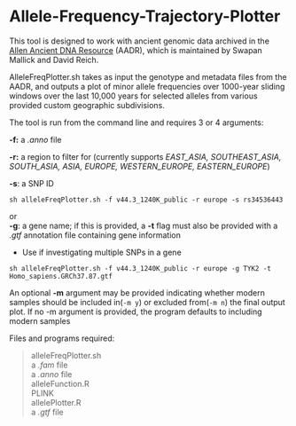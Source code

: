 # Allele-Frequency-Trajectory-Plotter

This tool is designed to work with ancient genomic data archived in the [Allen Ancient DNA Resource](https://reich.hms.harvard.edu/allen-ancient-dna-resource-aadr-downloadable-genotypes-present-day-and-ancient-dna-data) (AADR), which is maintained by Swapan Mallick and David Reich.

AlleleFreqPlotter.sh takes as input the genotype and metadata files from the AADR, and outputs a plot of minor allele frequencies over 1000-year sliding windows over the last 10,000 years for selected alleles from various provided custom geographic subdivisions.

The tool is run from the command line and requires 3 or 4 arguments:

**-f:** a *.anno* file

**-r:** a region to filter for (currently supports *EAST_ASIA, SOUTHEAST_ASIA, SOUTH_ASIA, ASIA, EUROPE, WESTERN_EUROPE, EASTERN_EUROPE*)

**-s**: a SNP ID
```
sh alleleFreqPlotter.sh -f v44.3_1240K_public -r europe -s rs34536443
```

or<br/>
**-g**: a gene name; if this is provided, a **-t** flag must also be provided with a *.gtf* annotation file containing gene information  
- Use if investigating multiple SNPs in a gene

```
sh alleleFreqPlotter.sh -f v44.3_1240K_public -r europe -g TYK2 -t Homo_sapiens.GRCh37.87.gtf
```
An optional **-m** argument may be provided indicating whether modern samples should be included in(```-m y```) or excluded from(```-m n```) the final output plot.
If no -m argument is provided, the program defaults to including modern samples



Files and programs required:<br/>
>alleleFreqPlotter.sh<br/>
a *.fam* file<br/>
a *.anno* file<br/>
alleleFunction.R<br/>
PLINK<br/>
allelePlotter.R<br/>
a *.gtf* file<br/>


